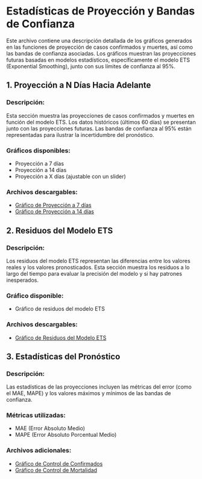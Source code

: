 <h1>Estadísticas de Proyección y Bandas de Confianza</h1>

<p>Este archivo contiene una descripción detallada de los gráficos generados en las funciones de proyección de casos confirmados y muertes, así como las bandas de confianza asociadas. Los gráficos muestran las proyecciones futuras basadas en modelos estadísticos, específicamente el modelo ETS (Exponential Smoothing), junto con sus límites de confianza al 95%.</p>

<h2>1. Proyección a N Días Hacia Adelante</h2>

<h3>Descripción:</h3>
<p>Esta sección muestra las proyecciones de casos confirmados y muertes en función del modelo ETS. Los datos históricos (últimos 60 días) se presentan junto con las proyecciones futuras. Las bandas de confianza al 95% están representadas para ilustrar la incertidumbre del pronóstico.</p>

<h3>Gráficos disponibles:</h3>
<ul>
  <li>Proyección a 7 días</li>
  <li>Proyección a 14 días</li>
  <li>Proyección a X días (ajustable con un slider)</li>
</ul>

<h3>Archivos descargables:</h3>
<ul>
  <li><a href="graficas/series_tiempo_Afghanistan.png">Gráfico de Proyección a 7 días</a></li>
  <li><a href="graficas/proyeccion_Spain_Confirmed_forecast.png">Gráfico de Proyección a 14 días</a></li>
</ul>

<h2>2. Residuos del Modelo ETS</h2>

<h3>Descripción:</h3>
<p>Los residuos del modelo ETS representan las diferencias entre los valores reales y los valores pronosticados. Esta sección muestra los residuos a lo largo del tiempo para evaluar la precisión del modelo y si hay patrones inesperados.</p>

<h3>Gráfico disponible:</h3>
<ul>
  <li>Gráfico de residuos del modelo ETS</li>
</ul>

<h3>Archivos descargables:</h3>
<ul>
  <li><a href="graficas/backtesting.png">Gráfico de Residuos del Modelo ETS</a></li>
</ul>

<h2>3. Estadísticas del Pronóstico</h2>

<h3>Descripción:</h3>
<p>Las estadísticas de las proyecciones incluyen las métricas del error (como el MAE, MAPE) y los valores máximos y mínimos de las bandas de confianza.</p>

<h3>Métricas utilizadas:</h3>
<ul>
  <li>MAE (Error Absoluto Medio)</li>
  <li>MAPE (Error Absoluto Porcentual Medio)</li>
</ul>

<h3>Archivos adicionales:</h3>
<ul>
  <li><a href="graficas/grafico_control_confirmados.png">Gráfico de Control de Confirmados</a></li>
  <li><a href="graficas/grafico_control_mortalidad.png">Gráfico de Control de Mortalidad</a></li>
</ul>
